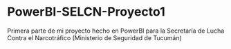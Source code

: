 # PowerBI-SELCN-Proyecto1
Primera parte de mi proyecto hecho en PowerBI para la Secretaría de Lucha Contra el Narcotráfico (Ministerio de Seguridad de Tucumán)
